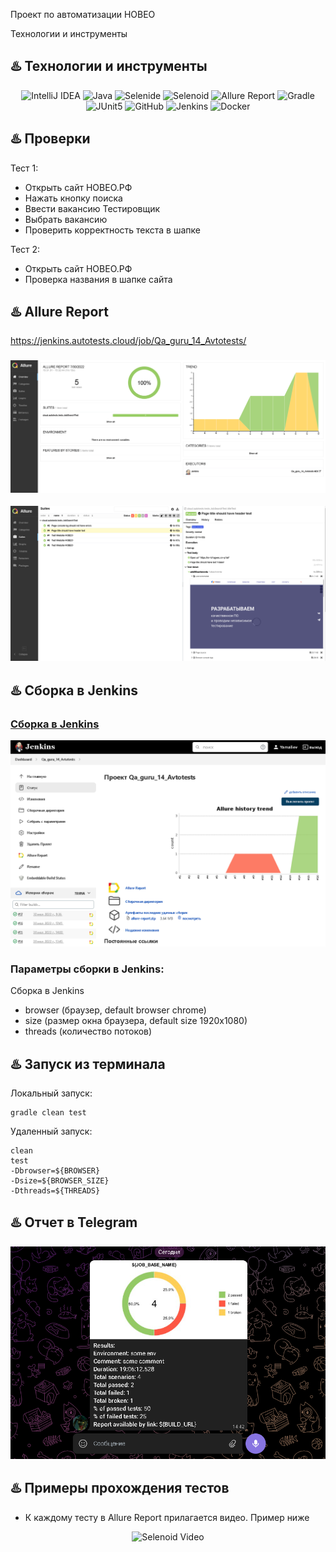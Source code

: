 Проект по автоматизации НОВЕО

Технологии и инструменты
## :hotsprings: Технологии и инструменты
<p align="center">
<img width="6%" title="IntelliJ IDEA" src="https://fs.getcourse.ru/fileservice/file/download/a/159627/sc/383/h/ccb79347a3ba4f05bfb3129dfd913fcf.svg">
<img width="6%" title="Java" src="https://fs.getcourse.ru/fileservice/file/download/a/159627/sc/56/h/07d564cc70e29ca3f184523294545f8b.svg">
<img width="6%" title="Selenide" src="https://fs.getcourse.ru/fileservice/file/download/a/159627/sc/399/h/5d2c34e97efd8aff6f7f2c1d3c8c30b8.svg">
<img width="6%" title="Selenoid" src="https://fs.getcourse.ru/fileservice/file/download/a/159627/sc/131/h/40ba0a9a145340d913192bff0f6c6b77.svg">
<img width="6%" title="Allure Report" src="https://fs.getcourse.ru/fileservice/file/download/a/159627/sc/185/h/c79ab1cf937ba73a952a0a02a11e9469.svg">
<img width="6%" title="Gradle" src="https://fs.getcourse.ru/fileservice/file/download/a/159627/sc/147/h/4e2b5444985e5c3a7f7b1df2b71046f1.svg">
<img width="6%" title="JUnit5" src="https://fs.getcourse.ru/fileservice/file/download/a/159627/sc/390/h/b90dddb8bcf49db3d4ea4647f02cb479.svg">
<img width="6%" title="GitHub" src="https://fs.getcourse.ru/fileservice/file/download/a/159627/sc/247/h/fd6e833503e0e9255ae86ec12fcd6a82.svg">
<img width="6%" title="Jenkins" src="https://fs.getcourse.ru/fileservice/file/download/a/159627/sc/93/h/2ec41c19823d5239d3b6c540cfe97202.svg">
<img width="6%" title="Docker" src="https://fs.getcourse.ru/fileservice/file/download/a/159627/sc/321/h/c8dff31ce0854741a2ba5feb45b40a3b.svg">
</p>

## :hotsprings: Проверки
Тест 1:
- Открыть сайт НОВЕО.РФ
- Нажать кнопку поиска
- Ввести вакансию Тестировщик
- Выбрать вакансию
- Проверить корректность текста в шапке

Тест 2:
- Открыть сайт НОВЕО.РФ
- Проверка названия в шапке сайта

## :hotsprings: Allure Report
https://jenkins.autotests.cloud/job/Qa_guru_14_Avtotests/
### <img title="jenkins-job" src="images/Screenshots/Screenshot_22.png">
<p align="center">
<img title="jenkins-job" src="images/Screenshots/Screenshot_21.png">
</p>

## :hotsprings: Сборка в Jenkins
### <a target="_blank" href="https://jenkins.autotests.cloud/job/Nikkitox-QAGuru-DomruTests/">Сборка в Jenkins</a>
<p align="center">
<img title="images/screenshots/jenkins-job.png" src="images/Screenshots/Screenshot_33.png">
</p>

### Параметры сборки в Jenkins:
Сборка в Jenkins

- browser (браузер, default browser chrome)
- size (размер окна браузера, default size 1920x1080)
- threads (количество потоков)


## :hotsprings: Запуск из терминала
Локальный запуск:
```
gradle clean test
```

Удаленный запуск:
```
clean
test
-Dbrowser=${BROWSER}
-Dsize=${BROWSER_SIZE}
-Dthreads=${THREADS}
```
## :hotsprings: Отчет в Telegram
<p align="center">
<img title="Telegram notification message" src="images/Screenshots/Screenshot_4.png">
</p>

## :hotsprings: Примеры прохождения тестов
- К каждому тесту в Allure Report прилагается видео. Пример ниже
<p align="center">
  <img title="Selenoid Video" src="images/Screenshots/Video1.gif">
</p>